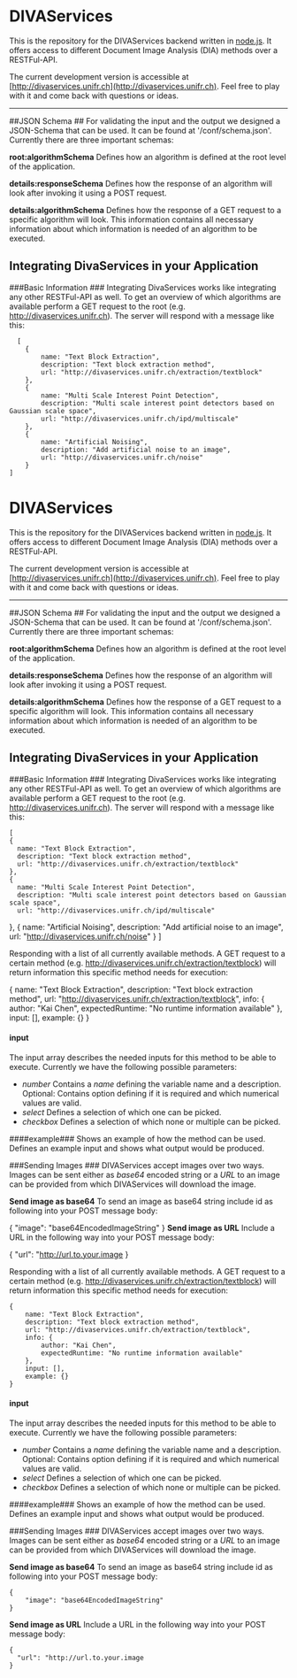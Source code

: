 DIVAServices
=======

This is the repository for the DIVAServices backend written in [node.js](https://nodejs.org/). It offers access to different Document Image Analysis (DIA) methods over a RESTFul-API.

The current development version is accessible at [http://divaservices.unifr.ch](http://divaservices.unifr.ch). Feel free to play with it and come back with questions or ideas.


----------
##JSON Schema ##
For validating the input and the output we designed a JSON-Schema that can be used. It can be found at '/conf/schema.json'. Currently there are three important schemas:

**root:algorithmSchema**
Defines how an algorithm is defined at the root level of the application.

**details:responseSchema**
Defines how the response of an algorithm will look after invoking it using a POST request.

**details:algorithmSchema**
Defines how the response of a GET request to a specific algorithm will look. This information contains all necessary information about which information is needed of an algorithm to be executed.


## Integrating DivaServices in your Application ##
###Basic Information ###
Integrating DivaServices works like integrating any other RESTFul-API as well. To get an overview of which algorithms are available perform a GET request to the root (e.g. http://divaservices.unifr.ch). The server will respond with a message like this:

      [
	    {
		    name: "Text Block Extraction",
		    description: "Text block extraction method",
		    url: "http://divaservices.unifr.ch/extraction/textblock"
	    },
	    {
		    name: "Multi Scale Interest Point Detection",
		    description: "Multi scale interest point detectors based on Gaussian scale space",
		    url: "http://divaservices.unifr.ch/ipd/multiscale"
		},
	    {
		    name: "Artificial Noising",
		    description: "Add artificial noise to an image",
		    url: "http://divaservices.unifr.ch/noise"
	    }
	]
  DIVAServices
=======

This is the repository for the DIVAServices backend written in [node.js](https://nodejs.org/). It offers access to different Document Image Analysis (DIA) methods over a RESTFul-API.

The current development version is accessible at [http://divaservices.unifr.ch](http://divaservices.unifr.ch). Feel free to play with it and come back with questions or ideas.


----------
##JSON Schema ##
For validating the input and the output we designed a JSON-Schema that can be used. It can be found at '/conf/schema.json'. Currently there are three important schemas:

**root:algorithmSchema**
Defines how an algorithm is defined at the root level of the application.

**details:responseSchema**
Defines how the response of an algorithm will look after invoking it using a POST request.

**details:algorithmSchema**
Defines how the response of a GET request to a specific algorithm will look. This information contains all necessary information about which information is needed of an algorithm to be executed.


## Integrating DivaServices in your Application ##
###Basic Information ###
Integrating DivaServices works like integrating any other RESTFul-API as well. To get an overview of which algorithms are available perform a GET request to the root (e.g. http://divaservices.unifr.ch). The server will respond with a message like this:

    [
    {
      name: "Text Block Extraction",
      description: "Text block extraction method",
      url: "http://divaservices.unifr.ch/extraction/textblock"
    },
    {
      name: "Multi Scale Interest Point Detection",
      description: "Multi scale interest point detectors based on Gaussian scale space",
      url: "http://divaservices.unifr.ch/ipd/multiscale"
  },
    {
      name: "Artificial Noising",
      description: "Add artificial noise to an image",
      url: "http://divaservices.unifr.ch/noise"
    }
]

Responding with a list of all currently available methods. A GET request to a certain method (e.g. http://divaservices.unifr.ch/extraction/textblock) will return information this specific method needs for execution:

  {
    name: "Text Block Extraction",
    description: "Text block extraction method",
    url: "http://divaservices.unifr.ch/extraction/textblock",
    info: {
      author: "Kai Chen",
      expectedRuntime: "No runtime information available"
    },
    input: [],
    example: {}
  }    
#### input ####
The input array describes the needed inputs for this method to be able to execute. Currently we have the following possible parameters:

- *number*
Contains a *name* defining the variable name and a description.
Optional: Contains option defining if it is required and which numerical values are valid.
- *select*
Defines a selection of which one can be picked.
- *checkbox*
Defines a selection of which none or multiple can be picked.

####example###
Shows an example of how the method can be used. Defines an example input and shows what output would be produced.

###Sending Images ###
DIVAServices accept images over two ways. Images can be sent either as *base64* encoded string or a *URL* to an image can be provided from which DIVAServices will download the image.

**Send image as base64**
To send an image as base64 string include id as following into your POST message body:

  {
    "image": "base64EncodedImageString"
  }
**Send image as URL**
Include a URL in the following way into your POST message body:

  {
  "url": "http://url.to.your.image
}

Responding with a list of all currently available methods. A GET request to a certain method (e.g. http://divaservices.unifr.ch/extraction/textblock) will return information this specific method needs for execution:

    {
	    name: "Text Block Extraction",
	    description: "Text block extraction method",
	    url: "http://divaservices.unifr.ch/extraction/textblock",
	    info: {
		    author: "Kai Chen",
		    expectedRuntime: "No runtime information available"
	    },
	    input: [],
	    example: {}
    }
#### input ####
The input array describes the needed inputs for this method to be able to execute. Currently we have the following possible parameters:

- *number*
	Contains a *name* defining the variable name and a description.
	Optional: Contains option defining if it is required and which numerical values are valid.
- *select*
	Defines a selection of which one can be picked.
- *checkbox*
	Defines a selection of which none or multiple can be picked.

####example###
Shows an example of how the method can be used. Defines an example input and shows what output would be produced.

###Sending Images ###
DIVAServices accept images over two ways. Images can be sent either as *base64* encoded string or a *URL* to an image can be provided from which DIVAServices will download the image.

**Send image as base64**
To send an image as base64 string include id as following into your POST message body:

    {
	    "image": "base64EncodedImageString"
    }
**Send image as URL**
Include a URL in the following way into your POST message body:

    {
	  "url": "http://url.to.your.image
	}
